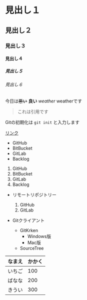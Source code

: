 # 見出し１
## 見出し２
### 見出し３
#### 見出し４
##### 見出し５
###### 見出し６

今日は~~悪い~~ **良い** *weather* weatherです

> これは引用です
> 
Gitの初期化は `git init` と入力します

[リンク](http://www.google.co.jp)

- GitHub
- BitBucket
- GitLab
- Backlog

1. GitHub
2. BitBucket
3. GitLab
4. Backlog

- リモートリポジトリー
  1. GitHub
  2. GitLab

- Gitクライアント
  - GitKrken
    - Windows版
    - Mac版
  - SourceTree

なまえ | かかく
--- | ---
いちご | 100
ばなな | 200
きうい | 300

